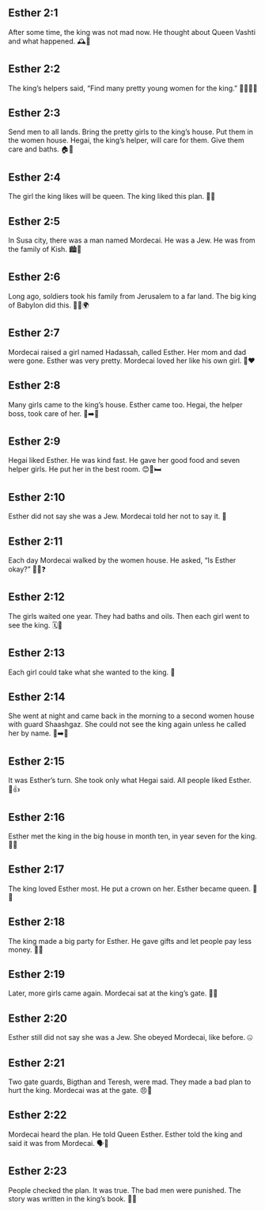 ## Esther 2:1
After some time, the king was not mad now. He thought about Queen Vashti and what happened. 🕰️🤔
## Esther 2:2
The king’s helpers said, “Find many pretty young women for the king.” 🧑‍🤝‍🧑👑
## Esther 2:3
Send men to all lands. Bring the pretty girls to the king’s house. Put them in the women house. Hegai, the king’s helper, will care for them. Give them care and baths. 🏠🛁
## Esther 2:4
The girl the king likes will be queen. The king liked this plan. 👑🙂
## Esther 2:5
In Susa city, there was a man named Mordecai. He was a Jew. He was from the family of Kish. 🏙️👨
## Esther 2:6
Long ago, soldiers took his family from Jerusalem to a far land. The big king of Babylon did this. 🚶‍♂️🌍
## Esther 2:7
Mordecai raised a girl named Hadassah, called Esther. Her mom and dad were gone. Esther was very pretty. Mordecai loved her like his own girl. 👧❤️
## Esther 2:8
Many girls came to the king’s house. Esther came too. Hegai, the helper boss, took care of her. 🏰➡️👧
## Esther 2:9
Hegai liked Esther. He was kind fast. He gave her good food and seven helper girls. He put her in the best room. 😊🍞🛏️
## Esther 2:10
Esther did not say she was a Jew. Mordecai told her not to say it. 🤫
## Esther 2:11
Each day Mordecai walked by the women house. He asked, “Is Esther okay?” 🚶‍♂️❓
## Esther 2:12
The girls waited one year. They had baths and oils. Then each girl went to see the king. 🗓️🛁
## Esther 2:13
Each girl could take what she wanted to the king. 🎁
## Esther 2:14
She went at night and came back in the morning to a second women house with guard Shaashgaz. She could not see the king again unless he called her by name. 🌙➡️🌅
## Esther 2:15
It was Esther’s turn. She took only what Hegai said. All people liked Esther. 🙂👍
## Esther 2:16
Esther met the king in the big house in month ten, in year seven for the king. 🏰📅
## Esther 2:17
The king loved Esther most. He put a crown on her. Esther became queen. 👑💖
## Esther 2:18
The king made a big party for Esther. He gave gifts and let people pay less money. 🎉🎁
## Esther 2:19
Later, more girls came again. Mordecai sat at the king’s gate. 🚪👨
## Esther 2:20
Esther still did not say she was a Jew. She obeyed Mordecai, like before. 🤐
## Esther 2:21
Two gate guards, Bigthan and Teresh, were mad. They made a bad plan to hurt the king. Mordecai was at the gate. 😠🤫
## Esther 2:22
Mordecai heard the plan. He told Queen Esther. Esther told the king and said it was from Mordecai. 🗣️👑
## Esther 2:23
People checked the plan. It was true. The bad men were punished. The story was written in the king’s book. 📖✅
